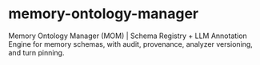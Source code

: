 # memory-ontology-manager
Memory Ontology Manager (MOM) | Schema Registry + LLM Annotation Engine for memory schemas, with audit, provenance, analyzer versioning, and turn pinning.

